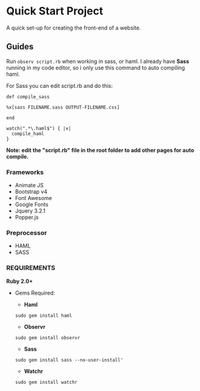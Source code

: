 # Quick Start Project
A quick set-up for creating the front-end of a website.


## Guides
Run ```observ script.rb``` when working in sass, or haml. I already have **Sass** running in my code editor, so i only use this command to auto compiling haml.

For Sass you can edit script.rb and do this:
```
def compile_sass

%x[sass FILENAME.sass OUTPUT-FILENAME.css]

end

watch(".*\.haml$") { |x|
  compile_haml
}
```


**Note: edit the "script.rb" file in the root folder to add other pages for auto compile.**

### Frameworks
* Animate JS
* Bootstrap v4
* Font Awesome
* Google Fonts
* Jquery 3.2.1
* Popper.js

### Preprocessor
* HAML
* SASS

### REQUIREMENTS
**Ruby 2.0+**
- Gems Required:   
    - **Haml** 
    ```
    sudo gem install haml
    ```
    - **Observr**
    ```
    sudo gem install observr
    ```

    - **Sass**
    ```
    sudo gem install sass --no-user-install'
    ```
    
    - **Watchr**
    ```
    sudo gem install watchr
    ```
